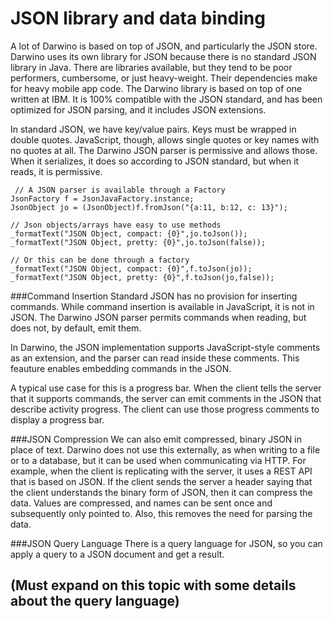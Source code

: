 # JSON library and data binding
A lot of Darwino is based on top of JSON, and particularly the JSON store. Darwino uses its own library for JSON because there is no standard JSON library in Java. There are libraries available, but they tend to be poor performers,  cumbersome, or just heavy-weight. Their dependencies make for heavy mobile app code. The Darwino library is based on top of one written at IBM. It is 100% compatible with the JSON standard, and has been optimized for JSON parsing, and it includes JSON extensions. 

 In standard JSON, we have key/value pairs. Keys must be wrapped in double quotes. JavaScript, though, allows single quotes or key names with no quotes at all. The Darwino JSON parser is permissive and allows those. When it serializes, it does so according to JSON standard, but when it reads, it is permissive.
```
 // A JSON parser is available through a Factory
JsonFactory f = JsonJavaFactory.instance;
JsonObject jo = (JsonObject)f.fromJson("{a:11, b:12, c: 13}");

// Json objects/arrays have easy to use methods
_formatText("JSON Object, compact: {0}",jo.toJson());
_formatText("JSON Object, pretty: {0}",jo.toJson(false));

// Or this can be done through a factory
_formatText("JSON Object, compact: {0}",f.toJson(jo));
_formatText("JSON Object, pretty: {0}",f.toJson(jo,false));

```
 
###Command Insertion
Standard JSON has no provision for inserting commands. While command insertion is available in JavaScript, it is not in JSON. The Darwino JSON parser permits commands when reading, but does not, by default, emit them.

In Darwino, the JSON implementation supports JavaScript-style comments as an extension, and the parser can read inside these comments. This feauture enables embedding commands in the JSON.
 
A typical use case for this is a progress bar. When the client tells the server that it supports commands, the server can emit comments in the JSON that describe activity progress. The client can use those progress comments to display a progress bar.
 
###JSON Compression
We can also emit compressed, binary JSON in place of text. Darwino does not use this externally, as when writing to a file or to a database, but it can be used when communicating via HTTP. For example, when the client is replicating with the server, it uses a REST API that is based on JSON. If the client sends the server a header saying that the client understands the binary form of JSON, then it can compress the data. Values are compressed, and names can be sent once and subsequently only pointed to. Also, this removes the need for parsing the data.
 
 ###JSON Query Language
 There is a query language for JSON, so you can apply a query to a JSON document and get a result.
 
## (Must expand on this topic with some details about the query language)
